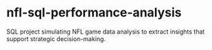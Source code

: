 # nfl-sql-performance-analysis
SQL project simulating NFL game data analysis to extract insights that support strategic decision-making.
